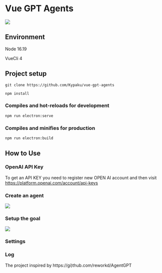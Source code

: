 # Vue GPT Agents

![](https://i.ibb.co/JjBLtvj/GPTAgents.png)

## Environment

Node 16.19


VueCli 4

## Project setup

```
git clone https://github.com/Kypaku/vue-gpt-agents
```

```
npm install
```

### Compiles and hot-reloads for development
```
npm run electron:serve
```

### Compiles and minifies for production
```
npm run electron:build
```

## How to Use

### OpenAI API Key
To get an API KEY you need to register new OPEN AI account and then visit https://platform.openai.com/account/api-keys

### Create an agent
![](https://i.ibb.co/Vx4HDHW/image-2024-01-23-22-24-54.png)
### Setup the goal
![](https://i.ibb.co/8bmR1Gc/image-2024-01-23-22-25-11.png)
### Settings

### Log

The project inspired by https://gi)thub.com/reworkd/AgentGPT
